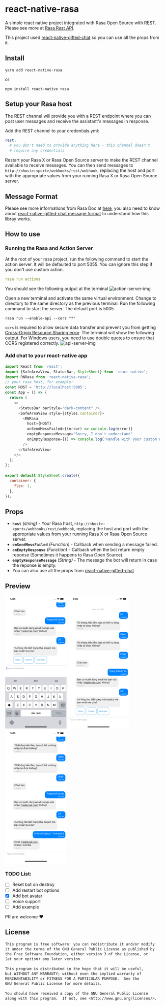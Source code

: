 # react-native-rasa

A simple react native project integrated with Rasa Open Source with REST. Please see more at [Rasa Rest API](https://rasa.com/docs/rasa/connectors/your-own-website/#rest-channels).

This project used [react-native-gifted-chat](https://github.com/FaridSafi/react-native-gifted-chat) so you can use all the props from it.

## Install

```
yarn add react-native-rasa
```

or

```
npm install react-native rasa
```

## Setup your Rasa host

The REST channel will provide you with a REST endpoint where you can post user messages and receive the assistant's messages in response.

Add the REST channel to your credentials.yml:

```yml
rest:
  # you don't need to provide anything here - this channel doesn't
  # require any credentials
```

Restart your Rasa X or Rasa Open Source server to make the REST channel available to receive messages. You can then send messages to `http://<host>:<port>/webhooks/rest/webhook`, replacing the host and port with the appropriate values from your running Rasa X or Rasa Open Source server.

## Message Format

Please see more informations from Rasa Doc at [here](https://rasa.com/docs/rasa/connectors/your-own-website/#rest-channels), you also need to know about [react-native-gifted-chat message format](https://github.com/FaridSafi/react-native-gifted-chat#message-object) to understand how this libray works.

## How to use

### Running the Rasa and Action Server

At the root of your rasa project, run the following command to start the action server. It will be defaulted to port 5055. You can ignore this step if you don't use custom action.

```yml
rasa run actions
```

You should see the following output at the terminal
![action-server-img](https://github.com/hungvu193/react-native-rasa/blob/master/preview/action-server.png)

Open a new terminal and activate the same virtual environment. Change to directory to the same directory as the previous terminal. Run the following command to start the server. The default port is 5005.

```
rasa run --enable-api --cors "*"
```

`cors` is required to allow secure data transfer and prevent you from getting [Cross-Origin Resource Sharing error](https://developer.mozilla.org/en-US/docs/Web/HTTP/CORS/Errors). The terminal will show the following output. For Windows users, you need to use double quotes to ensure that CORS registered correctly.
![api-server-img](https://github.com/hungvu193/react-native-rasa/blob/master/preview/enable-api.png)

### Add chat to your react-native app

```javascript
import React from 'react';
import {SafeAreaView, StatusBar, StyleSheet} from 'react-native';
import RNRasa from 'react-native-rasa';
// your rasa host, for example:
const HOST = 'http://localhost:5005';
const App = () => {
  return (
    <>
      <StatusBar barStyle="dark-content" />
      <SafeAreaView style={styles.container}>
        <RNRasa
          host={HOST}
          onSendMessFailed={(error) => console.log(error)}
          emptyResponseMessage="Sorry, I don't understand"
          onEmptyResponse={() => console.log('Handle with your custom action')}
        />
      </SafeAreaView>
    </>
  );
};

export default StyleSheet.create({
  container: {
    flex: 1,
  },
});
```

## Props

<!-- onSendMessFailed, onEmptyResponse, emptyResponseMessage -->

- **`host`** _(string)_ - Your Rasa host, `http://<host>:<port>/webhooks/rest/webhook`, replacing the host and port with the appropriate values from your running Rasa X or Rasa Open Source server.
- **`onSendMessFailed`** _(Function)_ - Callback when sending a message failed.
- **`onEmptyResponse`** _(Function)_ - Callback when the bot return empty reponse (Sometimes it happens to Rasa Open Source).
- **`emptyResponseMessage`** _(String)_ - The message the bot will return in case the reponse is empty.
- You can also use all the props from [react-native-gifted-chat](https://github.com/FaridSafi/react-native-gifted-chat)

## Preview

<p float="left">
  <img src="https://github.com/hungvu193/ReactNativeRasa/blob/master/preview/Simulator%20Screen%20Shot%20-%20iPhone%2011%20-%202020-12-25%20at%2017.05.06.png" width="200" />
  <img src="https://github.com/hungvu193/ReactNativeRasa/blob/master/preview/Simulator%20Screen%20Shot%20-%20iPhone%2011%20-%202020-12-25%20at%2017.05.14.png" width="200" /> 
  <img src="https://github.com/hungvu193/ReactNativeRasa/blob/master/preview/Simulator%20Screen%20Shot%20-%20iPhone%2011%20-%202020-12-25%20at%2017.05.17.png" width="200" />
</p>

### TODO List:

- [ ] Reset bot on destroy
- [ ] Add restart bot options
- [x] Add bot avatar
- [ ] Voice support
- [ ] Add example

PR are welcome ❤️

## License

    This program is free software: you can redistribute it and/or modify
    it under the terms of the GNU General Public License as published by
    the Free Software Foundation, either version 3 of the License, or
    (at your option) any later version.

    This program is distributed in the hope that it will be useful,
    but WITHOUT ANY WARRANTY; without even the implied warranty of
    MERCHANTABILITY or FITNESS FOR A PARTICULAR PURPOSE.  See the
    GNU General Public License for more details.

    You should have received a copy of the GNU General Public License
    along with this program.  If not, see <http://www.gnu.org/licenses/>.
